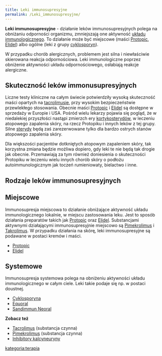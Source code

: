 ```yaml
---
title: Leki immunosupresyjne
permalink: /Leki_immunosupresyjne/
---
```


**Leki immunosupresyjne** - działanie leków immunosupresyjnych polega na obniżaniu odporności organizmu, zmniejszają one aktywność [układu immunologicznego](/Układ_immunologiczny "wikilink"). To działanie może być miejscowe (maści [Protopic](/Protopic "wikilink"), [Elidel](/Elidel "wikilink")) albo ogólne (leki z grupy [cyklosporyn](/Cyklosporyna "wikilink")).

W przypadku chorób alergicznych, problemem jest silna i niewłaściwie skierowana reakcja odpornościowa. Leki immunologiczne poprzez obniżenie aktywności układu odpornościowego, osłabiają reakcje alergiczne.

Skuteczność leków immonusupresyjnych
------------------------------------

Liczne testy kliniczne na całym świecie potwierdziły wysoką skuteczność maści opartych na [tacrolimusie](/tacrolimus "wikilink"), przy wysokim bezpieczeństwie przewlekłego stosowania. Obecnie maści [Protopic](/Protopic "wikilink") i [Elidel](/Elidel "wikilink") są dostępne w sprzedaży w Europie i USA. Pośród wielu lekarzy pojawia się pogląd, że w niedalekiej przyszłości nastąpi zmierzch ery [kortykosterydów](/Kortykosterydy "wikilink"), w leczeniu atopowego zapalenia skóry, na rzecz Protopiku i innych leków z tej grupy. Silne [sterydy](/sterydy "wikilink") będą zaś zarezerwowane tylko dla bardzo ostrych stanów atopowego zapalenia skóry.

Dla większości pacjentów dotkniętych atopowym zapaleniem skóry, tak korzystna zmiana będzie możliwa dopiero, gdy leki te nie będą tak drogie jak obecnie. Przemawiają za tym również doniesienia o skuteczności Protopiku w leczeniu wielu innych chorób skóry o podłożu autoimmunologicznym jak toczeń rumieniowaty, bielactwo i inne.

Rodzaje leków immunosupresyjnych
--------------------------------

Miejscowe
---------

Immunosupresja miejscowa to działanie obniżające aktywność układu immunologicznego lokalnie, w miejscu zastosowania leku. Jest to sposób działania preparatów takich jak [Protopic](/Protopic "wikilink") oraz [Elidel](/Elidel "wikilink"). Substancjami aktywnymi działającymi immunosupresyjnie miejscowo są [Pimekrolimus](/Pimekrolimus "wikilink") i [Takrolimus](/Takrolimus "wikilink"). W przypadku działania na skórę, leki immunosupresyjne są podawane w postaci kremów i maści.

-   [Protopic](/Protopic "wikilink")
-   [Elidel](/Elidel "wikilink")

Systemowe
---------

Immunosupresja systemowa polega na obniżeniu aktywności układu immunologicznego w całym ciele. Leki takie podaje się np. w postaci doustnej.

-   [Cyklosporyna](/Cyklosporyna "wikilink")
-   [Equoral](/Equoral "wikilink")
-   [Sandimmun Neoral](/Sandimmun_Neoral "wikilink")

**Zobacz też**

-   [Tacrolimus](/Tacrolimus "wikilink") (substancja czynna)
-   [Pimekrolimus](/Pimekrolimus "wikilink") (substancja czynna)
-   [Inhibitory kalcyneuryny](/Inhibitory_kalcyneuryny "wikilink")

[kategoria:terapia](/kategoria:terapia "wikilink")